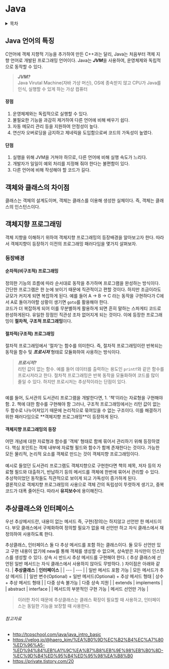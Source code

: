 # Java
<details>
  <summary>목차</summary>
  
- [Java 언어의 특징](#Java-언어의-특징)
- [객체와 클래스의 차이점](#객체와-클래스의-차이점)
- [객체지향 프로그래밍](#객체지향-프로그래밍)
  - [등장배경](#등장배경)
    - [순차적(비구조적) 프로그래밍](#순차적비구조적-프로그래밍)
    - [절차적(구조적) 프로그래밍](#절차적구조적-프로그래밍)
    - [객체지향 프로그래밍의 등장](#객체지향-프로그래밍의-등장)
  - [객체지향 프로그래밍의 4가지 특징](#객체지향-프로그래밍의-4가지-특징)
- [추상클래스와 인터페이스](#추상클래스와-인터페이스)
  
</details>

## Java 언어의 특징
C언어에 객체 지향적 기능을 추가하여 만든 C++과는 달리, Java는 처음부터 객체 지향 언어로 개발된 프로그래밍 언어이다. Java는 ***JVM***을 사용하여, 운영체제와 독립적으로 동작할 수 있다.
> ***JVM?***<br>
>   Java Virutal Machine(자바 가상 머신), OS에 종속받지 않고 CPU가 Java를 인식, 실행할 수 있게 하는 가상 컴퓨터
#### 장점
1. 운영체제와는 독립적으로 실행할 수 있다.
2. 불필요한 기능을 과감히 제거하여 다른 언어에 비해 배우기 쉽다.
3. 자동 메모리 관리 등을 지원하여 안정성이 높다.
4. 연산자 오버로딩을 금지하고 제네릭을 도입함으로써 코드의 가독성이 높였다.
#### 단점
1. 실행을 위해 JVM을 거쳐야 하므로, 다른 언어에 비해 실행 속도가 느리다.
2. 개발자가 일일이 예외 처리를 지정해 줘야 한다는 불편함이 있다.
3. 다른 언어에 비해 작성해야 할 코드가 길다.

## 객체와 클래스의 차이점
클래스는 객체의 설계도이며, 객체는 클래스를 이용해 생성한 실체이다. 즉, 객체는 클래스의 인스턴스이다.

## 객체지향 프로그래밍
객체 지향을 이해하기 위하여 객체지향 프로그래밍의 등장배경을 알아보고자 한다. 따라서 객체지향이 등장하기 이전의 프로그래밍 패러다임을 몇가지 살펴보자.
### 등장배경
#### 순차적(비구조적) 프로그래밍
정의한 기능의 흐름에 따라 순서대로 동작을 추가하며 프로그램을 완성하는 방식이다. 간단한 프로그램은 한 눈에 보이기 때문에 직관적이고 편할 것이다. 하지만 조금이라도 규모가 커지게 되면 복잡하게 된다. 예를 들어 A -> B -> C 라는 동작을 구현하다가 C에서 A로 돌아가야할 상황이 생기면 ```goto```를 활용해야 한다. <br>
코드가 더 복잡하게 되어 이를 무분별하게 활용하게 되면 흔히 말하는 스파게티 코드로 완성하게된다. 유일한 장점인 직관성 조차 없어지게 되는 것이다.
이에 등장한 프로그래밍이 **절차적, 구조적 프로그래밍**이다.
#### 절차적(구조적) 프로그래밍
절차적 프로그래밍에서 '절차'는 함수를 의미한다. 즉, 절차적 프로그래밍이란 반복되는 동작을 함수 및 ***프로시저*** 형태로 모듈화하여 사용하는 방식이다.
> ***프로시저?***<br>
> 리턴 값이 없는 함수. 예를 들어 데이터를 출력하는 용도인 ```printf```와 같은 함수를 프로시저라고 한다.
절차적 프로그래밍은 반복 동작을 모듈화하여 코드를 많이 줄일 수 있다. 하지만 프로시저는 추상적이라는 단점이 있다.
<br>
예를 들어, 도서관의 도서관리 프로그램을 개발한다면,
1. '책'이라는 자료형을 구현해야 함.
2. 책에 대한 함수를 구현해야 함
그러나, 구조적 프로그래밍에서는 리턴 값이 없는 두 함수로 나누어져있기 때문에 논리적으로 묶여있을 수 없는 구조이다.
이를 해결하기 위한 패러다임으로 **객체지향 프로그래밍**이 등장하게 된다.

#### 객체지향 프로그래밍의 등장
어떤 개념에 대한 자료형과 함수를 '객체' 형태로 함께 묶어서 관리하기 위해 등장하였다. 핵심 포인트는 객체 내부에 자료형 필드와 함수가 함께 존재한다는 것이다. 가능한 모든 물리적, 논리적 요소를 객체로 만드는 것이 객체지향 프로그래밍이다.<br>
<br>
예시로 들었던 도서관리 프로그램도 객체지향으로 구현한다면 책의 제목, 저자 등의 자료형 필드와 대출하기, 반납하기 등의 메서드를 객체에 한번에 묶어서 관리할 수 있다.
추상적이었던 동작들도 직관적으로 보이게 되고 가독성이 증가하게 된다.
<br>
결론적으로 객체지향 프로그래밍의 사용으로 객체 간의 독립성이 뚜렷하게 생기고, 중복 코드가 대폭 줄어든다. 따라서 **유지보수**에 용이해진다.



## 추상클래스와 인터페이스
우선 추상메서드란, 내용이 없는 메서드 즉, 구현(정의)는 하지않고 선언만 한 메서드이다. 부모 클래스에서 구체화하여 정의할 필요가 없을 때 선언만 하고 자식 클래스에서 재정의하여 사용하도록 한다. 

추상클래스, 인터페이스 둘 다 추상 메서드를 포함 하는 클래스이다. 둘 모두 선언만 있고 구현 내용이 없기에 new를 통해 객체를 생성할 수 없으며, 상속받은 자식만이 인스턴스를 생성할 수 있다. 상속 시 반드시 추상 메서드를 구현해야 한다. ( 추상 클래스에 선언된 일반 메서드는 자식 클래스에서 사용하지 않아도 무방하다. )
차이점은 아래와 같다.
| **추상클래스** | **인터페이스** |
| --- | --- |
| 일반 메서드 포함 가능 | 모든 메서드가 추상 메서드 |
| 일반 변수(Optional) + 일반 메서드(Optional) + 추상 메서드 형태 | 상수 + 추상 메서드 형태 |
| 다중 상속 불가능 | 다중 상속 지원 |
| extends | implements |
| abstract | interface |
| 메서드의 부분적인 구현 가능 | 메서드 선언만 가능 |
> 이러한 차이 때문에 추상클래스는 클래스 확장이 필요할 때 사용하고, 인터페이스는 동일한 기능을 보장할 때 사용한다.









###### 참고자료
- http://tcpschool.com/java/java_intro_basic
- https://velog.io/@haero_kim/%EA%B0%9D%EC%B2%B4%EC%A7%80%ED%96%A5-%ED%94%84%EB%A1%9C%EA%B7%B8%EB%9E%98%EB%B0%8D-%EC%9D%B4%ED%95%B4%ED%95%98%EA%B8%B0
- https://private.tistory.com/20
